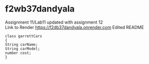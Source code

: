 # f2wb37dandyala
Assignment 11/Lab11
updated with assignment 12
<br>
Link to Render https://f2db37dandyala.onrender.com
Edited README

```
class garrettCars
{
String carName;
String carModel;
number cost;
}
```
